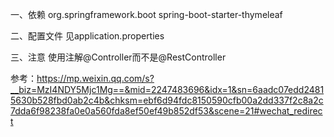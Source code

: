 一、依赖
<dependency>
    <groupId>org.springframework.boot</groupId>
    <artifactId>spring-boot-starter-thymeleaf</artifactId>
</dependency>

二、配置文件
见application.properties

三、注意
使用注解@Controller而不是@RestController

参考：https://mp.weixin.qq.com/s?__biz=MzI4NDY5Mjc1Mg==&mid=2247483696&idx=1&sn=6aadc07edd24815630b528fbd0ab2c4b&chksm=ebf6d94fdc8150590cfb00a2dd337f2c8a2c7dda6f98238fa0e0a560fda8ef50ef49b852df53&scene=21#wechat_redirect